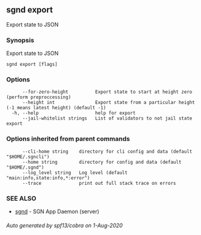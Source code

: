 ## sgnd export

Export state to JSON

### Synopsis

Export state to JSON

```
sgnd export [flags]
```

### Options

```
      --for-zero-height          Export state to start at height zero (perform preproccessing)
      --height int               Export state from a particular height (-1 means latest height) (default -1)
  -h, --help                     help for export
      --jail-whitelist strings   List of validators to not jail state export
```

### Options inherited from parent commands

```
      --cli-home string    directory for cli config and data (default "$HOME/.sgncli")
      --home string        directory for config and data (default "$HOME/.sgnd")
      --log_level string   Log level (default "main:info,state:info,*:error")
      --trace              print out full stack trace on errors
```

### SEE ALSO

* [sgnd](sgnd.md)	 - SGN App Daemon (server)

###### Auto generated by spf13/cobra on 1-Aug-2020
